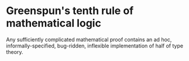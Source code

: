 # Greenspun's tenth rule of mathematical logic

Any sufficiently complicated mathematical proof contains an ad hoc,
informally-specified, bug-ridden, inflexible implementation of half of type
theory.
